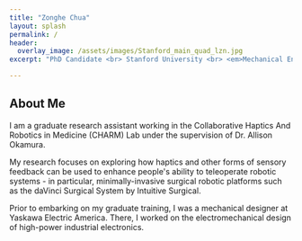 ```yaml
---
title: "Zonghe Chua"
layout: splash
permalink: /
header:
  overlay_image: /assets/images/Stanford_main_quad_lzn.jpg
excerpt: "PhD Candidate <br> Stanford University <br> <em>Mechanical Engineering<em> <br><br><br><br><br><br><br>"

---
```

## About Me

I am a graduate research assistant working in the Collaborative Haptics And Robotics in Medicine (CHARM) Lab under the supervision of Dr. Allison Okamura. 


My research focuses on exploring how haptics and other forms of sensory feedback can be used to enhance people's ability to teleoperate robotic systems - in particular, minimally-invasive surgical robotic platforms such as the daVinci Surgical System by Intuitive Surgical.


Prior to embarking on my graduate training, I was a mechanical designer at Yaskawa Electric America. There, I worked on the electromechanical design of high-power industrial electronics.


